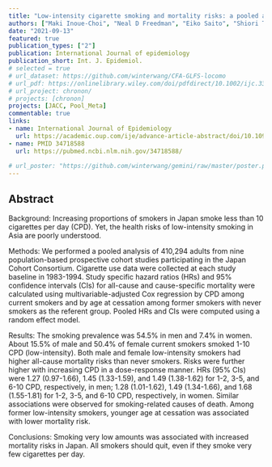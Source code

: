 ```yaml
---
title: "Low-intensity cigarette smoking and mortality risks: a pooled analysis of prospective cohort studies in Japan"
authors: ["Maki Inoue-Choi", "Neal D Freedman", "Eiko Saito", "Shiori Tanaka", "Mayo Hirabayashi", "Norie Sawada", "Shoichiro Tsugane", "Yoshiaki Usui", "Hidemi Ito", "**Chaochen Wang**", "Akiko Tamakoshi", "Taro Takeuchi", "Yuri Kitamura", "Mai Utada", "Kotaro Ozasa", "Yumi Sugawara", "Ichiro Tsuji", "Keiko Wada", "Chisato Nagata", "Taichi Shimazu", "Tetsuya Mizoue", "Keitaro Matsuo", "Mariko Naito",  "Keitaro Tanaka",  "Kota Katanoda", "Manami Inoue", "for the Research Group for the Development and Evaluation of Cancer Prevention Strategies in Japan"]
date: "2021-09-13"
featured: true
publication_types: ["2"]
publication: International Journal of epidemiology
publication_short: Int. J. Epidemiol.
# selected = true
# url_dataset: https://github.com/winterwang/CFA-GLFS-locomo
# url_pdf: https://onlinelibrary.wiley.com/doi/pdfdirect/10.1002/ijc.33248?download=true
# url_project: chronon/
# projects: [chronon]
projects: [JACC, Pool_Meta]
commentable: true
links:
- name: International Journal of Epidemiology
  url: https://academic.oup.com/ije/advance-article-abstract/doi/10.1093/ije/dyab224/6414574?redirectedFrom=fulltext
- name: PMID 34718588
  url: https://pubmed.ncbi.nlm.nih.gov/34718588/
  
# url_poster: "https://github.com/winterwang/gemini/raw/master/poster.pdf"
---
```



## Abstract

Background: Increasing proportions of smokers in Japan smoke less than 10 cigarettes per day (CPD). Yet, the health risks of low-intensity smoking in Asia are poorly understood. 

Methods: We performed a pooled analysis of 410,294 adults from nine population-based prospective cohort studies participating in the Japan Cohort Consortium. Cigarette use data were collected at each study baseline in 1983-1994. Study specific hazard ratios (HRs) and 95% confidence intervals (CIs) for all-cause and cause-specific mortality were calculated using multivariable-adjusted Cox regression by CPD among current smokers and by age at cessation among former smokers with never smokers as the referent group. Pooled HRs and CIs were computed using a random effect model.

Results: The smoking prevalence was 54.5% in men and 7.4% in women. About 15.5% of male and 50.4% of female current smokers smoked 1-10 CPD (low-intensity). Both male and female low-intensity smokers had higher all-cause mortality risks than never smokers. Risks were further higher with increasing CPD in a dose-response manner. HRs (95% CIs) were 1.27 (0.97-1.66), 1.45 (1.33-1.59), and 1.49 (1.38-1.62) for 1-2, 3-5, and 6-10 CPD, respectively, in men; 1.28 (1.01-1.62), 1.49 (1.34-1.66), and 1.68 (1.55-1.81) for 1-2, 3-5, and 6-10 CPD, respectively, in women. Similar associations were observed for smoking-related causes of death. Among former low-intensity smokers, younger age at cessation was associated with lower mortality risk. 

Conclusions: Smoking very low amounts was associated with increased mortality risks in Japan. All smokers should quit, even if they smoke very few cigarettes per day.

